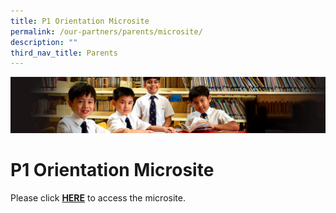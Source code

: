 ```yaml
---
title: P1 Orientation Microsite
permalink: /our-partners/parents/microsite/
description: ""
third_nav_title: Parents
---
```

![](/images/Sub-banner1.jpg)

P1 Orientation Microsite
========================

Please click **[HERE](https://go.gov.sg/acsjp1orientation)** to access the microsite.